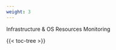 ```yaml
---
weight: 3
---
```


Infrastructure & OS Resources Monitoring

<!-- spellchecker-disable -->

{{< toc-tree >}}

<!-- spellchecker-enable -->
